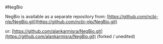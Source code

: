 #NegBio

NegBio is available as a separate repository from:
[https://github.com/ncbi-nlp/NegBio.git](https://github.com/ncbi-nlp/NegBio.git)

or:
[https://github.com/alankarmisra/NegBio.git](https://github.com/alankarmisra/NegBio.git) (forked / unedited)